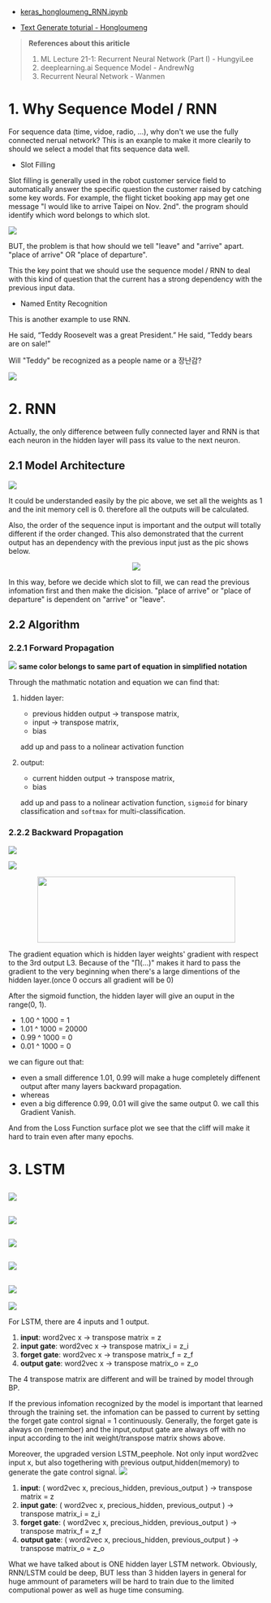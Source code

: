 - [keras_hongloumeng_RNN.ipynb](https://github.com/davidkorea/google_colaboratory/blob/master/keras_hongloumeng_RNN.ipynb)

- [Text Generate toturial - Hongloumeng](https://github.com/davidkorea/deeplearning/blob/master/递归神经网络\t(1).ipynb)

> **References about this ariticle**
> 1. ML Lecture 21-1: Recurrent Neural Network (Part I) - HungyiLee
> 2. deeplearning.ai Sequence Model - AndrewNg
> 3. Recurrent Neural Network - Wanmen

# 1. Why Sequence Model / RNN

For sequence data (time, vidoe, radio, ...), why don't we use the fully connected nerual network? This is an exanple to make it more clearily to should we select a model that fits sequence data well.

- Slot Filling

Slot filling is generally used in the robot customer service field to automatically answer the specific question the customer raised by catching some key words. For example, the flight ticket booking app may get one message "I would like to arrive Taipei on Nov. 2nd". the program should identify which word belongs to which slot.

![](https://github.com/davidkorea/NLP_201811/blob/master/RNN_LSTM_GRU/README/slotfilling.png?raw=true)

BUT, the problem is that how should we tell "leave" and "arrive" apart. "place of arrive" OR "place of departure".

This the key point that we should use the sequence model / RNN to deal with this kind of question that the current has a strong dependency with the previous input data.

- Named Entity Recognition

This is another example to use RNN.

He said, “Teddy Roosevelt was a great President.”
He said, “Teddy bears are on sale!”

Will "Teddy" be recognized as a people name or a 장난감?

![](https://github.com/davidkorea/NLP_201811/blob/master/RNN_LSTM_GRU/README/NamedEntityRecognition.png?raw=true)

# 2. RNN

Actually, the only difference between fully connected layer and RNN is that each neuron in the hidden layer will pass its value to the next neuron.
## 2.1 Model Architecture
![](https://github.com/davidkorea/NLP_201811/blob/master/RNN_LSTM_GRU/README/RNN.png?raw=true)

It could be understanded easily by the pic above, we set all the weights as 1 and the init memory cell is 0. therefore all the outputs will be calculated. 

Also, the order of the sequence input is important and the output will totally different if the order changed. This also demonstrated that the current output has an dependency with the previous input just as the pic shows below.

<p align="center">
    <img src="https://github.com/davidkorea/NLP_201811/blob/master/RNN_LSTM_GRU/README/RNNorder.png">
</p>

In this way, before we decide which slot to fill, we can read the previous infomation first and then make the dicision. "place of arrive" or "place of departure" is dependent on "arrive" or "leave".

## 2.2 Algorithm
### 2.2.1 Forward Propagation
![](https://github.com/davidkorea/NLP_201811/blob/master/RNN_LSTM_GRU/README/RNNnotation.png?raw=true)
**same color belongs to same part of equation in simplified notation**

Through the mathmatic notation and equation we can find that:
1. hidden layer: 
    - previous hidden output -> transpose matrix, 
    - input -> transpose matrix, 
    - bias
    
    add up and pass to a nolinear activation function
    
2. output: 
    - current hidden output -> transpose matrix,
    - bias
    
    add up and pass to a nolinear activation function, ```sigmoid``` for binary classification and ```softmax``` for multi-classification.

### 2.2.2 Backward Propagation
![](https://github.com/davidkorea/NLP_201811/blob/master/RNN_LSTM_GRU/README/RNNBP.png?raw=true)

![](https://github.com/davidkorea/NLP_201811/blob/master/RNN_LSTM_GRU/README/RNNBP2.png?raw=true)

<p align="center">
    <img src="https://github.com/davidkorea/NLP_201811/blob/master/RNN_LSTM_GRU/README/BPgradient.png" width="390" height="130">
</p>

The gradient equation which is hidden layer weights' gradient with respect to the 3rd output L3. Because of the "∏(...)" makes it hard to pass the gradient to the very beginning when there's a large dimentions of the hidden layer.(once 0 occurs all gradient will be 0)

After the sigmoid function, the hidden layer will give an ouput in the range(0, 1).
- 1.00 ^ 1000 = 1
- 1.01 ^ 1000 = 20000
- 0.99 ^ 1000 = 0
- 0.01 ^ 1000 = 0

we can figure out that:
- even a small difference 1.01, 0.99 will make a huge completely diffenent output after many layers backward propagation. 
- whereas 
- even a big difference 0.99, 0.01 will give the same output 0. we call this Gradient Vanish.

And from the Loss Function surface plot we see that the cliff will make it hard to train even after many epochs.

# 3. LSTM

![](https://github.com/davidkorea/NLP_201811/blob/master/RNN_LSTM_GRU/README/LSTM1.png)
---
![](https://github.com/davidkorea/NLP_201811/blob/master/RNN_LSTM_GRU/README/LSTM2.png)
---
![](https://github.com/davidkorea/NLP_201811/blob/master/RNN_LSTM_GRU/README/LSTM3.png)
---
![](https://github.com/davidkorea/NLP_201811/blob/master/RNN_LSTM_GRU/README/LSTM6.png)
---
![](https://github.com/davidkorea/NLP_201811/blob/master/RNN_LSTM_GRU/README/LSTMstepbox.png)
---
![](https://github.com/davidkorea/NLP_201811/blob/master/RNN_LSTM_GRU/README/LSTM2graph.png)

For LSTM, there are 4 inputs and 1 output.
1. **input**: word2vec x -> transpose matrix = z
2. **input gate**: word2vec x -> transpose matrix_i = z_i
3. **forget gate**: word2vec x -> transpose matrix_f = z_f
4. **output gate**: word2vec x -> transpose matrix_o = z_o

The 4 transpose matrix are different and will be trained by model through BP.

If the previous infomation recognized by the model is important that learned through the training set. the infomation can be passed to current by setting the forget gate control signal = 1 continuously. Generally, the forget gate is always on (remember) and the input,output gate are always off with no input according to the init weight/transpose matrix shows above.

Moreover, the upgraded version LSTM_peephole. Not only input word2vec input x, but also togethering with previous output,hidden(memory) to generate the gate control signal.
![](https://github.com/davidkorea/NLP_201811/blob/master/RNN_LSTM_GRU/README/LSTMpeephole.png)

1. **input**: ( word2vec x, precious_hidden, previous_output ) -> transpose matrix = z
2. **input gate**: ( word2vec x, precious_hidden, previous_output ) -> transpose matrix_i = z_i
3. **forget gate**: ( word2vec x, precious_hidden, previous_output ) -> transpose matrix_f = z_f
4. **output gate**: ( word2vec x, precious_hidden, previous_output ) -> transpose matrix_o = z_o

What we have talked about is ONE hidden layer LSTM network. Obviously, RNN/LSTM could be deep, BUT less than 3 hidden layers in general for huge ammount of parameters will be hard to train due to the limited computional power as well as huge time consuming.
